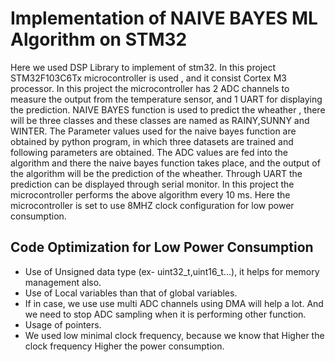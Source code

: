 # Implementation of NAIVE BAYES ML Algorithm on STM32
Here we used DSP Library to implement of stm32. In this project STM32F103C6Tx microcontroller is used , and it consist Cortex M3 processor.
In this project the microcontroller has 2 ADC channels to measure the output from the temperature sensor, and 1 UART for displaying the prediction.
NAIVE BAYES function is used to predict the wheather , there will be three classes and these classes are named as RAINY,SUNNY and WINTER.
The Parameter values used for the naive bayes function are obtained by python program, in which three datasets are trained and following parameters are obtained.
The ADC values are fed into the algorithm and there the naive bayes function takes place, and the output of the algorithm will be the prediction of the wheather.
Through UART the prediction can be displayed through serial monitor.
In this project the microcontroller performs the above algorithm every 10 ms.
Here the microcontroller is set to use 8MHZ clock configuration for low power consumption.

## Code Optimization for Low Power Consumption
* Use of Unsigned data type (ex- uint32_t,uint16_t...), it helps for memory management also.
* Use of Local variables than that of global variables.
* If in case, we use use multi ADC channels using DMA will help a lot. And we need to stop ADC sampling when it is performing other function.
* Usage of pointers.
* We used low minimal clock frequency, because we know that Higher the clock frequency Higher the power consumption.
